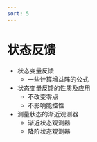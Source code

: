 ```yaml
---
sort: 5
---
```

# 状态反馈

- 状态变量反馈
  - 一些计算增益阵的公式
- 状态变量反馈的性质及应用
  - 不改变零点
  - 不影响能控性
- 测量状态的渐近观测器
  - 渐近状态观测器
  - 降阶状态观测器





